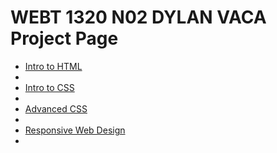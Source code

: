 # WEBT 1320 N02 DYLAN VACA Project Page
<ul>
<li><a href="Intro_to_HTML/index.html">Intro to HTML</a><li>

<li><a href="HTML5_Intro_to_CSS/index.html">Intro to CSS </a><li>

<li><a href="adv_CSS/index.html">Advanced CSS</a><li>

<li><a href="responsive/index.html">Responsive Web Design</a><li>

</ul>